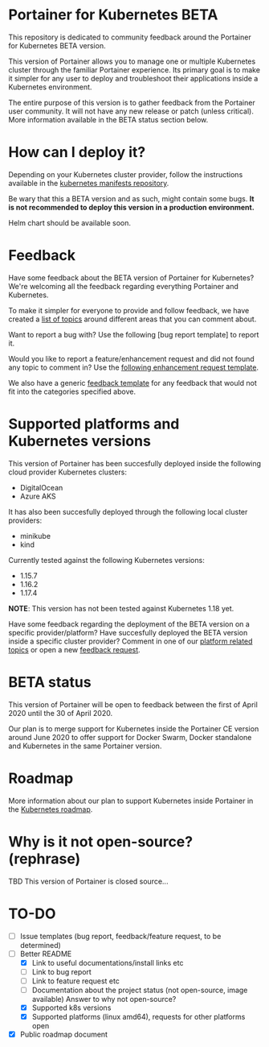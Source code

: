 # Portainer for Kubernetes BETA

This repository is dedicated to community feedback around the Portainer for Kubernetes BETA version.

This version of Portainer allows you to manage one or multiple Kubernetes cluster through the familiar Portainer experience. Its primary goal is to make it simpler for any user to deploy and troubleshoot their applications inside a Kubernetes environment.

The entire purpose of this version is to gather feedback from the Portainer user community. It will not have any new release or patch (unless critical). More information available in the BETA status section below.

# How can I deploy it?

Depending on your Kubernetes cluster provider, follow the instructions available in the [kubernetes manifests repository](https://github.com/portainer/portainer-k8s).

Be wary that this a BETA version and as such, might contain some bugs. **It is not recommended to deploy this version in a production environment.**

Helm chart should be available soon.

# Feedback

Have some feedback about the BETA version of Portainer for Kubernetes? We're welcoming all the feedback regarding everything Portainer and Kubernetes.

To make it simpler for everyone to provide and follow feedback, we have created a [list of topics]() around different areas that you can comment about.

Want to report a bug with? Use the following [bug report template] to report it.

Would you like to report a feature/enhancement request and did not found any topic to comment in? Use the [following enhancement request template]().

We also have a generic [feedback template]() for any feedback that would not fit into the categories specified above.

# Supported platforms and Kubernetes versions

This version of Portainer has been succesfully deployed inside the following cloud provider Kubernetes clusters:

* DigitalOcean
* Azure AKS

It has also been succesfully deployed through the following local cluster providers:

* minikube
* kind

Currently tested against the following Kubernetes versions:

* 1.15.7
* 1.16.2
* 1.17.4

**NOTE**: This version has not been tested against Kubernetes 1.18 yet.

Have some feedback regarding the deployment of the BETA version on a specific provider/platform? Have succesfully deployed the BETA version inside a specific cluster provider? Comment in one of our [platform related topics]() or open a new [feedback request]().

# BETA status

This version of Portainer will be open to feedback between the first of April 2020 until the 30 of April 2020.

Our plan is to merge support for Kubernetes inside the Portainer CE version around June 2020 to offer support for Docker Swarm, Docker standalone and Kubernetes in the same Portainer version.

# Roadmap

More information about our plan to support Kubernetes inside Portainer in the [Kubernetes roadmap](https://github.com/portainer/kubernetes-roadmap/projects/1).

# Why is it not open-source? (rephrase)

TBD
This version of Portainer is closed source...

# TO-DO

- [ ] Issue templates (bug report, feedback/feature request, to be determined)
- [ ] Better README
  - [x] Link to useful documentations/install links etc
  - [ ] Link to bug report
  - [ ] Link to feature request etc
  - [ ] Documentation about the project status (not open-source, image available) Answer to why not open-source?
  - [x] Supported k8s versions
  - [x] Supported platforms (linux amd64), requests for other platforms open
- [x] Public roadmap document
